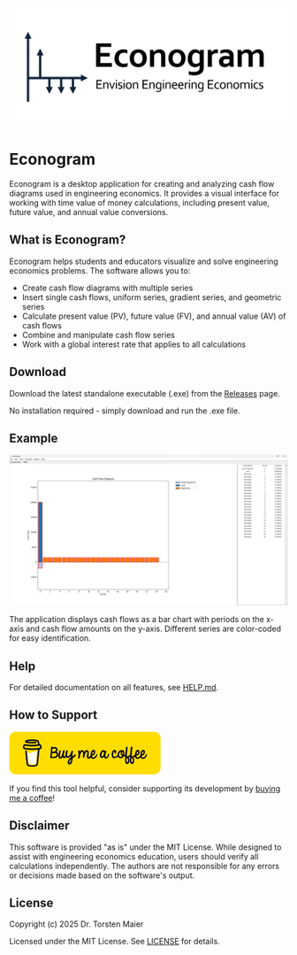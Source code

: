 
![Econogram Logo](./assets/banner.png)

# Econogram

Econogram is a desktop application for creating and analyzing cash flow diagrams used in engineering economics. It provides a visual interface for working with time value of money calculations, including present value, future value, and annual value conversions.

## What is Econogram?

Econogram helps students and educators visualize and solve engineering economics problems. The software allows you to:

- Create cash flow diagrams with multiple series
- Insert single cash flows, uniform series, gradient series, and geometric series
- Calculate present value (PV), future value (FV), and annual value (AV) of cash flows
- Combine and manipulate cash flow series
- Work with a global interest rate that applies to all calculations

## Download

Download the latest standalone executable (.exe) from the [Releases](https://github.com/tmaier-kettering/Econogram/releases/latest) page.

No installation required - simply download and run the .exe file.

## Example

![Econogram Screenshot](assets/example.png)

The application displays cash flows as a bar chart with periods on the x-axis and cash flow amounts on the y-axis. Different series are color-coded for easy identification.

## Help

For detailed documentation on all features, see [HELP.md](HELP.md).

## How to Support

[![BuyMeACoffee](./assets/buymeacoffee.png)](https://buymeacoffee.com/professthor)

If you find this tool helpful, consider supporting its development by [buying me a coffee](https://buymeacoffee.com/professthor)! 

## Disclaimer

This software is provided "as is" under the MIT License. While designed to assist with engineering economics education, users should verify all calculations independently. The authors are not responsible for any errors or decisions made based on the software's output.

## License

Copyright (c) 2025 Dr. Torsten Maier

Licensed under the MIT License. See [LICENSE](LICENSE) for details.
